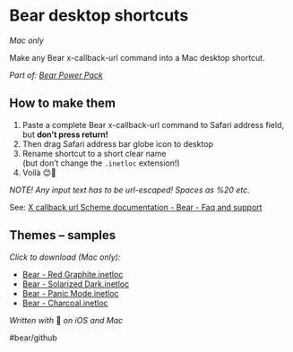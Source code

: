 # Bear desktop shortcuts
*Mac only*

Make any Bear x-callback-url command into a Mac desktop shortcut.

*Part of: [Bear Power Pack](https://github.com/rovest/Bear-Power-Pack/blob/master/README.md)*

## How to make them
1. Paste a complete Bear x-callback-url command to Safari address field,   but **don’t press return!**
2. Then drag Safari address bar globe icon to desktop
3. Rename shortcut to a short clear name   
(but don’t change the `.inetloc` extension!)
5. Voilà 😊🐻

*NOTE! Any input text has to be url-escaped! Spaces as %20 etc.*

See: [X callback url Scheme documentation - Bear - Faq and support](http://www.bear-writer.com/faq/X-callback-url%20Scheme%20documentation/)

## Themes – samples

*Click to download (Mac only):*

* [Bear - Red Graphite.inetloc](assets/Bear%20-%20Red%20Graphite.inetloc?raw=true) 
* [Bear - Solarized Dark.inetloc](assets/Bear%20-%20Solarized%20Dark.inetloc?raw=true) 
* [Bear - Panic Mode.inetloc](assets/Bear%20-%20Panic%20Mode.inetloc?raw=true) 
* [Bear - Charcoal.inetloc](assets/Bear%20-%20Charcoal.inetloc?raw=true)

*Written with* 🐻 *on iOS and Mac*

#bear/github

